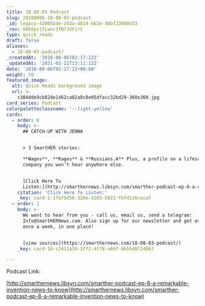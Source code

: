 ```yaml
---
title: 18.08.03 Podcast
slug: 20180805-18-08-03-podcast
_id: legacy-42066bde-243a-4814-b62e-46bf22800d33
_rev: O8E8pz1fLwnc3fN7JVF1rC
type: quick_reads
draft: false
aliases:
  - 18-08-03-podcast/
_createdAt: '2018-08-06T02:17:22Z'
_updatedAt: '2021-03-22T13:11:12Z'
date: '2018-08-06T02:17:22+00:00'
weight: 50
featured_image:
  alt: Quick Reads background image
  url: >-
    c384dde9cb824e1462ca82a8c8e05dfacc32bd29-360x360.jpg
card_series: Podcast
colorpaletteclassname: '--light-yellow'
cards:
  - order: 0
    body: >-
      ## CATCH-UP WITH JENNA


      > 3 SmartHER stories:  

      **Wages**, **Rages** & **Russians.A** Plus, a profile on a lifesaving
      company you won’t hear anywhere else.


      [Click Here To
      Listen:](http://smarthernews.libsyn.com/smarther-podcast-ep-8-a-remarkable-invention-news-to-know)
    citation: 'Click Here To Listen:'
    _key: card-1-1faf5d56-328e-4165-b922-fbfd116cacaf
  - order: 1
    body: >-
      We want to hear from you - call us, email us, send a telegram:
      Info@SmartHERNews.com. Also sign up for our newsletter and get everything,
      once a week, in one place!


      [view sources](https://smarthernews.com/18-08-03-podcast/)
    _key: card-10-c2411a34-2ff2-4f78-a6bf-6b55d8f24067

---
```

Podcast Link:

[http://smarthernews.libsyn.com/smarther-podcast-ep-8-a-remarkable-invention-news-to-know](http://smarthernews.libsyn.com/smarther-podcast-ep-8-a-remarkable-invention-news-to-know)